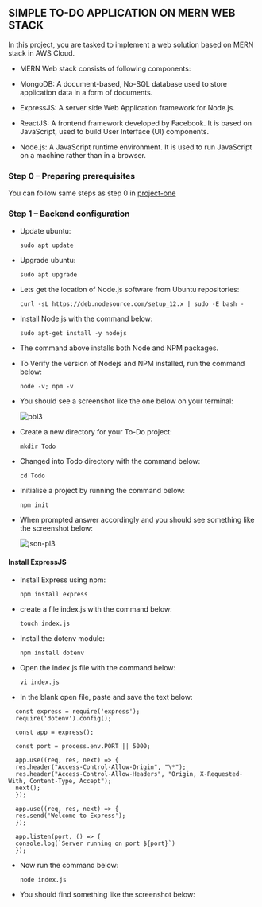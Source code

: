 ## SIMPLE TO-DO APPLICATION ON MERN WEB STACK

In this project, you are tasked to implement a web solution based on MERN stack in AWS Cloud.

- MERN Web stack consists of following components:

- MongoDB: A document-based, No-SQL database used to store application data in a form of documents.

- ExpressJS: A server side Web Application framework for Node.js.

- ReactJS: A frontend framework developed by Facebook. It is based on JavaScript, used to build User Interface (UI) components.

- Node.js: A JavaScript runtime environment. It is used to run JavaScript on a machine rather than in a browser.

### Step 0 – Preparing prerequisites

You can follow same steps as step 0 in [project-one](https://github.com/uzukwujp/Darey.io-Internship/blob/main/project-one.md)

### Step 1 – Backend configuration

- Update ubuntu:

  `sudo apt update`
  
- Upgrade ubuntu:

  `sudo apt upgrade`
  
- Lets get the location of Node.js software from Ubuntu repositories:

  `curl -sL https://deb.nodesource.com/setup_12.x | sudo -E bash -`
  
- Install Node.js with the command below:

  `sudo apt-get install -y nodejs`
  
- The command above installs both Node and NPM packages.

- To Verify the version of Nodejs and NPM installed, run the command below:

  `node -v; npm -v`
  
- You should see a screenshot like the one below on your terminal:

  ![pbl3](https://user-images.githubusercontent.com/52359007/165491807-f543be0f-847b-4fec-89df-03ee5bf909c3.PNG)
  
- Create a new directory for your To-Do project:

  `mkdir Todo`
  
- Changed into Todo directory with the command below:

  `cd Todo`
  
- Initialise a project by running the command below:

  `npm init`
  
- When prompted answer accordingly and you should see something like the screenshot below:

  ![json-pl3](https://user-images.githubusercontent.com/52359007/165494722-227a12c4-5653-40f6-8139-a785d7335860.PNG)
  
#### Install ExpressJS
- Install Express using npm:

  `npm install express`
  
- create a file index.js with the command below:

  `touch index.js`
  
- Install the dotenv module:

  `npm install dotenv`
  
- Open the index.js file with the command below:

  `vi index.js`
  
- In the blank open file, paste and save the text below:


```
  const express = require('express');
  require('dotenv').config();

  const app = express();

  const port = process.env.PORT || 5000;

  app.use((req, res, next) => {
  res.header("Access-Control-Allow-Origin", "\*");
  res.header("Access-Control-Allow-Headers", "Origin, X-Requested-With, Content-Type, Accept");
  next();
  });

  app.use((req, res, next) => {
  res.send('Welcome to Express');
  });

  app.listen(port, () => {
  console.log(`Server running on port ${port}`)
  });
```

- Now run the command below: 

  `node index.js`
  
- You should find something like the screenshot below:

  
  
  

  


  
  
